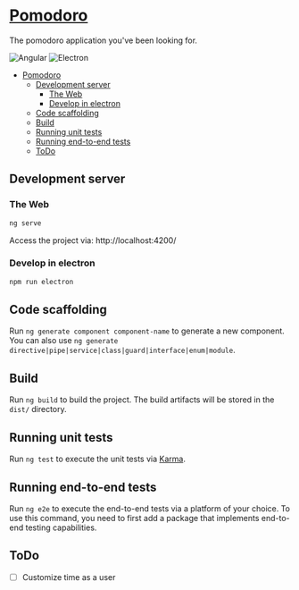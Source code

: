 # [Pomodoro](https://pomodoro.marvinkweyu.net)

The pomodoro application you've been looking for.

![Angular](https://img.shields.io/badge/angular-v16-red)
![Electron](https://img.shields.io/badge/native-electron-blue)




- [Pomodoro](#pomodoro)
  - [Development server](#development-server)
    - [The Web](#the-web)
    - [Develop in electron](#develop-in-electron)
  - [Code scaffolding](#code-scaffolding)
  - [Build](#build)
  - [Running unit tests](#running-unit-tests)
  - [Running end-to-end tests](#running-end-to-end-tests)
  - [ToDo](#todo)

## Development server

### The Web

```bash
ng serve
```

Access the project via: http://localhost:4200/

### Develop in electron

```bash
npm run electron
```

## Code scaffolding

Run `ng generate component component-name` to generate a new component. You can also use `ng generate directive|pipe|service|class|guard|interface|enum|module`.

## Build

Run `ng build` to build the project. The build artifacts will be stored in the `dist/` directory.

## Running unit tests

Run `ng test` to execute the unit tests via [Karma](https://karma-runner.github.io).

## Running end-to-end tests

Run `ng e2e` to execute the end-to-end tests via a platform of your choice. To use this command, you need to first add a package that implements end-to-end testing capabilities.

## ToDo
 - [ ] Customize time as a user